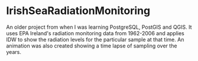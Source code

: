 # IrishSeaRadiationMonitoring
An older project from when I was learning PostgreSQL, PostGIS and QGIS. It uses EPA Ireland's radiation monitoring data from 1962-2006 and applies IDW to show the radiation levels for the particular sample at that time. An animation was also created showing a time lapse of sampling over the years. 
